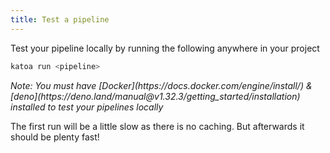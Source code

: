 ```yaml
---
title: Test a pipeline
---
```


Test your pipeline locally by running the following anywhere in your project

```bash
katoa run <pipeline>
```

<em>
  Note: You must have [Docker](https://docs.docker.com/engine/install/) &
  [deno](https://deno.land/manual@v1.32.3/getting_started/installation)
  installed to test your pipelines locally
</em>

The first run will be a little slow as there is no caching. But afterwards it should be plenty fast!
